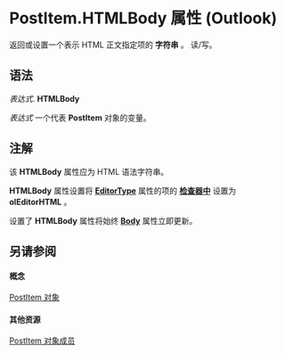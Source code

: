 
# PostItem.HTMLBody 属性 (Outlook)

返回或设置一个表示 HTML 正文指定项的 **字符串** 。 读/写。


## 语法

 _表达式_. **HTMLBody**

 _表达式_ 一个代表 **PostItem** 对象的变量。


## 注解

该 **HTMLBody** 属性应为 HTML 语法字符串。

 **HTMLBody** 属性设置将 **[EditorType](b19e552b-1e8a-8915-f793-396860910f40.md)** 属性的项的 **[检查器中](d7384756-669c-0549-1032-c3b864187994.md)** 设置为 **olEditorHTML** 。

设置了 **HTMLBody** 属性将始终 **[Body](74e2a1bd-bd05-e5cb-2594-3c9988634fdc.md)** 属性立即更新。


## 另请参阅


#### 概念


[PostItem 对象](de44065d-4e93-315a-279f-7b92f09c0465.md)
#### 其他资源


[PostItem 对象成员](5b150db1-c96d-0721-ec36-d5b5ebc20fd8.md)